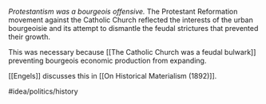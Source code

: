 *Protestantism was a bourgeois offensive.* The Protestant Reformation movement against the Catholic Church reflected the interests of the urban bourgeoisie and its attempt to dismantle the feudal strictures that prevented their growth. 

This was necessary because [[The Catholic Church was a feudal bulwark]] preventing bourgeois economic production from expanding. 

[[Engels]] discusses this in [[On Historical Materialism (1892)]]. 

#idea/politics/history 